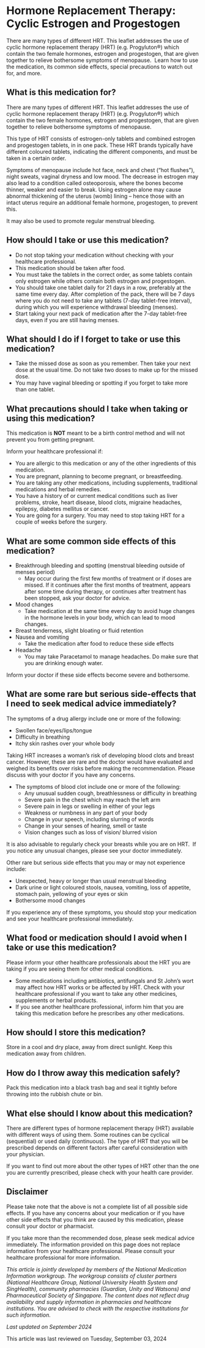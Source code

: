 # Hormone Replacement Therapy: Cyclic Estrogen and Progestogen

There are many types of different HRT. This leaflet addresses the use of cyclic hormone replacement therapy (HRT) (e.g. Progyluton®) which contain the two female hormones, estrogen and progestogen, that are given together to relieve bothersome symptoms of menopause. 
Learn how to use the medication, its common side effects, special precautions to watch out for, and more.

What is this medication for?
----------------------------

There are many types of different HRT. This leaflet addresses the use of cyclic hormone replacement therapy (HRT) (e.g. Progyluton®) which contain the two female hormones, estrogen and progestogen, that are given together to relieve bothersome symptoms of menopause.

This type of HRT consists of estrogen-only tablets and combined estrogen and progestogen tablets, in in one pack. These HRT brands typically have different coloured tablets, indicating the different components, and must be taken in a certain order.

Symptoms of menopause include hot face, neck and chest (“hot flushes”), night sweats, vaginal dryness and low mood. The decrease in estrogen may also lead to a condition called osteoporosis, where the bones become thinner, weaker and easier to break. Using estrogen alone may cause abnormal thickening of the uterus (womb) lining – hence those with an intact uterus require an additional female hormone, progestogen, to prevent this.

It may also be used to promote regular menstrual bleeding.

How should I take or use this medication?
-----------------------------------------

* Do not stop taking your medication without checking with your healthcare professional.
* This medication should be taken after food.
* You must take the tablets in the correct order, as some tablets contain only estrogen while others contain both estrogen and progestogen.
* You should take one tablet daily for 21 days in a row, preferably at the same time every day. After completion of the pack, there will be 7 days where you do not need to take any tablets (7-day tablet-free interval), during which you will experience withdrawal bleeding (menses).
* Start taking your next pack of medication after the 7-day tablet-free days, even if you are still having menses.

What should I do if I forget to take or use this medication?
------------------------------------------------------------

* Take the missed dose as soon as you remember. Then take your next dose at the usual time. Do not take two doses to make up for the missed dose.
* You may have vaginal bleeding or spotting if you forget to take more than one tablet.

What precautions should I take when taking or using this medication?
--------------------------------------------------------------------

This medication is **NOT** meant to be a birth control method and will not prevent you from getting pregnant.

Inform your healthcare professional if:

* You are allergic to this medication or any of the other ingredients of this medication.
* You are pregnant, planning to become pregnant, or breastfeeding.
* You are taking any other medications, including supplements, traditional medications and herbal remedies.
* You have a history of or current medical conditions such as liver problems, stroke, heart disease, blood clots, migraine headaches, epilepsy, diabetes mellitus or cancer.
* You are going for a surgery. You may need to stop taking HRT for a couple of weeks before the surgery.

What are some common side effects of this medication?
-----------------------------------------------------

* Breakthrough bleeding and spotting (menstrual bleeding outside of menses period)
  + May occur during the first few months of treatment or if doses are missed. If it continues after the first months of treatment, appears after some time during therapy, or continues after treatment has been stopped, ask your doctor for advice.
* Mood changes 
  + Take medication at the same time every day to avoid huge changes in the hormone levels in your body, which can lead to mood changes.
* Breast tenderness, slight bloating or fluid retention
* Nausea and vomiting
  + Take the medication after food to reduce these side effects
* Headache
  + You may take Paracetamol to manage headaches. Do make sure that you are drinking enough water.

Inform your doctor if these side effects become severe and bothersome.

What are some rare but serious side-effects that I need to seek medical advice immediately?
-------------------------------------------------------------------------------------------

The symptoms of a drug allergy include one or more of the following:

* Swollen face/eyes/lips/tongue
* Difficulty in breathing
* Itchy skin rashes over your whole body

Taking HRT increases a woman’s risk of developing blood clots and breast cancer. However, these are rare and the doctor would have evaluated and weighed its benefits over risks before making the recommendation. Please discuss with your doctor if you have any concerns.

* The symptoms of blood clot include one or more of the following: 
  + Any unusual sudden cough, breathlessness or difficulty in breathing
  + Severe pain in the chest which may reach the left arm
  + Severe pain in legs or swelling in either of your legs
  + Weakness or numbness in any part of your body
  + Change in your speech, including slurring of words
  + Change in your senses of hearing, smell or taste
  + Vision changes such as loss of vision/ blurred vision

It is also advisable to regularly check your breasts while you are on HRT.  If you notice any unusual changes, please see your doctor immediately.

Other rare but serious side effects that you may or may not experience include:

* Unexpected, heavy or longer than usual menstrual bleeding
* Dark urine or light coloured stools, nausea, vomiting, loss of appetite, stomach pain, yellowing of your eyes or skin
* Bothersome mood changes

If you experience any of these symptoms, you should stop your medication and see your healthcare professional immediately.

What food or medication should I avoid when I take or use this medication?
--------------------------------------------------------------------------

Please inform your other healthcare professionals about the HRT you are taking if you are seeing them for other medical conditions.

* Some medications including antibiotics, antifungals and St John’s wort may affect how HRT works or be affected by HRT. Check with your healthcare professional if you want to take any other medicines, supplements or herbal products.
* If you see another healthcare professional, inform him that you are taking this medication before he prescribes any other medications.

How should I store this medication?
-----------------------------------

Store in a cool and dry place, away from direct sunlight. Keep this medication away from children.

How do I throw away this medication safely?
-------------------------------------------

Pack this medication into a black trash bag and seal it tightly before throwing into the rubbish chute or bin.

What else should I know about this medication?
----------------------------------------------

There are different types of hormone replacement therapy (HRT) available with different ways of using them. Some routines can be cyclical (sequential) or used daily (continuous). The type of HRT that you will be prescribed depends on different factors after careful consideration with your physician.

If you want to find out more about the other types of HRT other than the one you are currently prescribed, please check with your health care provider.

Disclaimer
----------

Please take note that the above is not a complete list of all possible side effects. If you have any concerns about your medication or if you have other side effects that you think are caused by this medication, please consult your doctor or pharmacist.

If you take more than the recommended dose, please seek medical advice immediately. The information provided on this page does not replace information from your healthcare professional. Please consult your healthcare professional for more information.

*This article is jointly developed by members of the National Medication Information workgroup. The workgroup consists of cluster partners (National Healthcare Group, National University Health System and SingHealth), community pharmacies (Guardian, Unity and Watsons) and Pharmaceutical Society of Singapore. The content does not reflect drug availability and supply information in pharmacies and healthcare institutions. You are advised to check with the respective institutions for such information.*

*Last updated on September 2024*

This article was last reviewed on
Tuesday, September 03, 2024